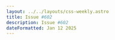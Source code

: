 ```yaml
---
layout: ../../layouts/css-weekly.astro
title: Issue #602
description: Issue #602
dateFormatted: Jan 12 2025
---
```

